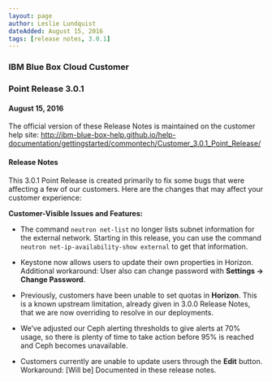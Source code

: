 ```yaml
---
layout: page
author: Leslie Lundquist
dateAdded: August 15, 2016
tags: [release notes, 3.0.1]
---
```



### IBM Blue Box Cloud Customer
### Point Release 3.0.1
#### August 15, 2016


The official version of these Release Notes is maintained on the customer help site: http://ibm-blue-box-help.github.io/help-documentation/gettingstarted/commontech/Customer_3.0.1_Point_Release/

#### Release Notes

This 3.0.1 Point Release is created primarily to fix some bugs that were affecting a few of our customers. Here are the changes that may affect your customer experience:

**Customer-Visible Issues and Features:**

 * The command `neutron net-list` no longer lists subnet information for the external network. Starting in this release, you can use the command `neutron net-ip-availability-show external` to get that information.

 * Keystone now allows users to update their own properties in Horizon. Additional workaround: User also can change password with **Settings -> Change Password**.

 * Previously, customers have been unable to set quotas in **Horizon**. This is a known upstream limitation, already given in 3.0.0 Release Notes, that we are now overriding to resolve in our deployments. 

 * We’ve adjusted our Ceph alerting thresholds to give alerts at 70% usage, so there is plenty of time to take action before 95% is reached and Ceph becomes unavailable.

 *  Customers currently are unable to update users through the **Edit** button. Workaround: [Will be] Documented in these release notes.
